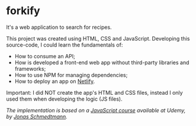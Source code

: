 # forkify

It's a web application to search for recipes.

This project was created using HTML, CSS and JavaScript.
Developing this source-code, I could learn the fundamentals of:
- How to consume an API;
- How is developed a front-end web app without third-party libraries and frameworks;
- How to use NPM for managing dependencies;
- How to deploy an app on [Netlify](https://www.netlify.com/).

Important: I did NOT create the app's HTML and CSS files, instead I only used them when developing the logic (JS files).

_The implementation is based on a [JavaScript course](https://www.udemy.com/course/the-complete-javascript-course/) available at Udemy, by [Jonas Schmedtmann](https://github.com/jonasschmedtmann)._
